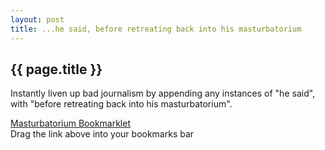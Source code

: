 ```yaml
---
layout: post
title: ...he said, before retreating back into his masturbatorium 
---
```


{{ page.title }}
----------------

Instantly liven up bad journalism by appending any instances of "he
said", with "before retreating back into his masturbatorium".

<a name="Masturbatorium" class="bookmarklet"
href="javascript:void(function(){document.body.innerHTML=document.body.innerHTML.replace(/\bhe\b\s\bsaid\b/g,&quot;he 
said, before retreating back into his 
masturbatorium&quot;);document.body.innerHTML=document.body.innerHTML.replace(/\bHe\b\s\bsaid\b/g,&quot;He 
said - before retreating back into his masturbatorium - &quot;);})();">Masturbatorium Bookmarklet</a><br>
<span>Drag the link above into your bookmarks bar</span>
